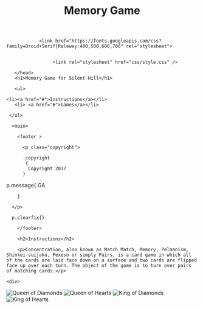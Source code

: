 <!DOCTYPE html>
<html>

<header>
<h1>Memory Game</h1>
</header>
        <head>
                     <title> Memory Card Game</title>

                <link href="https://fonts.googleapis.com/css?family=Droid+Serif|Raleway:400,500,600,700" rel="stylesheet">


                     <link rel="stylesheet" href="css/style.css" />

       </head>
       <h1>Memory Game for Silent Hill</h1>

       <ul>

    <li><a href="#">Instructions</a></li>
       <li> <a href="#">Games</a></li>

     </ul>

      <main>

        <footer >

          <p class="copyright">

          .copyright
           {
            Copyright 2017
          }

          

<p>
          p.message{
          <span class="name">GA</span>

        }

      </p>

      p.clearfix{}

        </footer>

        <h2>Instructions</h2>

        <p>Concentration, also known as Match Match, Memory, Pelmanism, Shinkei-suijaku, Pexeso or simply Pairs, is a card game in which all of the cards are laid face down on a surface and two cards are flipped face up over each turn. The object of the game is to turn over pairs of matching cards.</p>
        

<body>

	<div>
<img src="images/back.png" alt="Queen of Diamonds">
<img src="images/back.png" alt="Queen of Hearts">
<img src="images/back.png" alt="King of Diamonds">
<img src="images/back.png" alt="King of Hearts">
</div>

</main>


<script src="js/main.js"></script>

</body>

</html>

